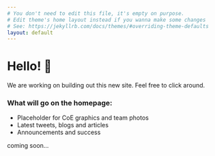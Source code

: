 ```yaml
---
# You don't need to edit this file, it's empty on purpose.
# Edit theme's home layout instead if you wanna make some changes
# See: https://jekyllrb.com/docs/themes/#overriding-theme-defaults
layout: default
---
```


# Hello! :wave:

We are working on building out this new site. Feel free to click around.

### What will go on the homepage:

- Placeholder for CoE graphics and team photos
- Latest tweets, blogs and articles
- Announcements and success

coming soon...
